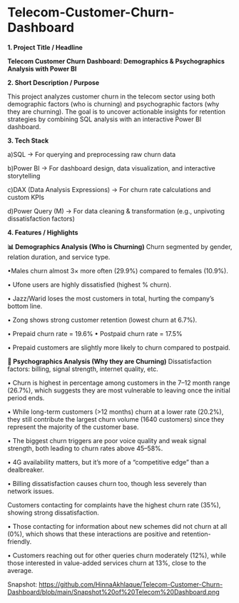 # Telecom-Customer-Churn-Dashboard

**1. Project Title / Headline**

**Telecom Customer Churn Dashboard: Demographics & Psychographics Analysis with Power BI**


**2. Short Description / Purpose**

This project analyzes customer churn in the telecom sector using both demographic factors (who is churning) and psychographic factors (why they are churning). The goal is to uncover actionable insights for retention strategies by combining SQL analysis with an interactive Power BI dashboard.

**3. Tech Stack**

a)SQL → For querying and preprocessing raw churn data

b)Power BI → For dashboard design, data visualization, and interactive storytelling

c)DAX (Data Analysis Expressions) → For churn rate calculations and custom KPIs

d)Power Query (M) → For data cleaning & transformation (e.g., unpivoting dissatisfaction factors)


**4. Features / Highlights**

**📊 Demographics Analysis (Who is Churning)**
Churn segmented by gender, relation duration, and service type.

•Males churn almost 3× more often (29.9%) compared to females (10.9%).

•	Ufone users are highly dissatisfied (highest % churn).

•	Jazz/Warid loses the most customers in total, hurting the company’s bottom line.

•	Zong shows strong customer retention (lowest churn at 6.7%).

•  Prepaid churn rate = 19.6%
•  Postpaid churn rate = 17.5%

•  Prepaid customers are slightly more likely to churn compared to postpaid.

**🧠 Psychographics Analysis (Why they are Churning)**
Dissatisfaction factors: billing, signal strength, internet quality, etc.

• Churn is highest in percentage among customers in the 7–12 month range (26.7%), which suggests they are most vulnerable to leaving once the initial period ends.

• While long-term customers (>12 months) churn at a lower rate (20.2%), they still contribute the largest churn volume (1640 customers) since they represent the majority of the customer base.

•	The biggest churn triggers are poor voice quality and weak signal strength, both leading to churn rates above 45–58%.

•	4G availability matters, but it’s more of a “competitive edge” than a dealbreaker.

•	Billing dissatisfaction causes churn too, though less severely than network issues.

Customers contacting for complaints have the highest churn rate (35%), showing strong dissatisfaction.

•  Those contacting for information about new schemes did not churn at all (0%), which shows that these interactions are positive and retention-friendly.

•  Customers reaching out for other queries churn moderately (12%), while those interested in value-added services churn at 13%, close to the average.


Snapshot:
https://github.com/HinnaAkhlaque/Telecom-Customer-Churn-Dashboard/blob/main/Snapshot%20of%20Telecom%20Dashboard.png








